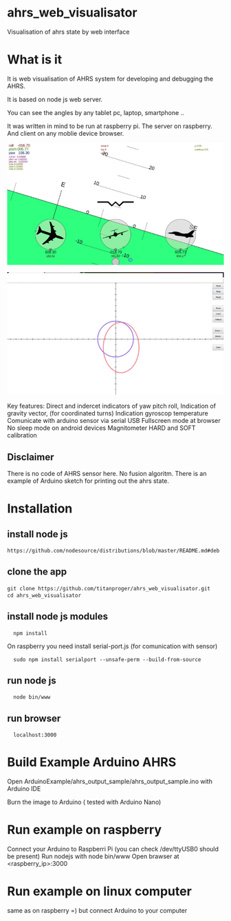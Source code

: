 # ahrs_web_visualisator
Visualisation of ahrs state by web interface

# What is it

It is web visualisation of AHRS system for developing and debugging the AHRS.

It is based on node js web server.

You can see the angles by any tablet pc, laptop, smartphone ..

It was written in mind to be run at raspberry pi. The server on raspberry. And client on any moblie device browser.

![alt text](https://github.com/titanproger/ahrs_web_visualisator/blob/master/readme/demo_screen_1.jpg)

![alt text](https://github.com/titanproger/ahrs_web_visualisator/blob/master/readme/mag_calibration.jpg)

Key features:
    Direct and indercet indicators of yaw pitch roll,
    Indication of gravity vector, (for coordinated turns)
    Indication gyroscop temperature
    Comunicate with arduino sensor via serial USB
    Fullscreen mode at browser
    No sleep mode on android devices
    Magnitometer HARD and SOFT calibration 

## Disclaimer

 There is no code of AHRS sensor here. No fusion algoritm.
  There is an example of Arduino sketch for printing out the ahrs state.

# Installation

## install node js    
    https://github.com/nodesource/distributions/blob/master/README.md#deb

## clone the app
  ```
  git clone https://github.com/titanproger/ahrs_web_visualisator.git
  cd ahrs_web_visualisator
  ```

## install node js modules
```
  npm install
  ```
On raspberry you need install serial-port.js (for comunication with sensor)
```
  sudo npm install serialport --unsafe-perm --build-from-source
  ```

## run node js
```
  node bin/www
```

## run browser

```
  localhost:3000
```
# Build Example Arduino AHRS
 
Open ArduinoExample/ahrs_output_sample/ahrs_output_sample.ino with Arduino IDE

Burn the image to Arduino ( tested with Arduino Nano)

# Run example on raspberry

  Connect your Arduino to Raspberri Pi (you can check /dev/ttyUSB0 should be present)
  Run nodejs with node bin/www
  Open brawser at <raspberry_ip>:3000
  
# Run example on linux computer
  same as on raspberry =) but connect Arduino to your computer 

